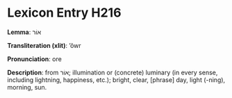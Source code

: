# Lexicon Entry H216

**Lemma**: אוֹר

**Transliteration (xlit)**: ʼôwr

**Pronunciation**: ore

**Description**:
from אוֹר; illumination or (concrete) luminary (in every sense, including lightning, happiness, etc.); bright, clear, [phrase] day, light (-ning), morning, sun.
